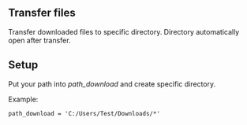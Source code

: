 ## Transfer files
Transfer downloaded files to specific directory. Directory automatically open after transfer.

## Setup
Put your path into <i>path_download</i> and create specific directory.

Example:

```
path_download = 'C:/Users/Test/Downloads/*'
```
